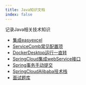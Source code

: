 ```yaml
---
title: Java知识文档
index: false
---
```


记录Java相关技术知识
<!-- more -->

- [集成easyexcel](集成easyexcel.md)
- [ServiceComb常见配置项](ServiceComb常见配置项.md)
- [DockerDesktop运行一直转](DockerDesktop运行一直转/)
- [SpringCloud集成webService接口](SpringCloud集成webService接口.md)
- [Spring事务手动提交](Spring事务手动提交.md)
- [SpringCloudAlibaba技术栈](SpringCloudAlibaba技术栈/)
- [面试题库](面试题库/)